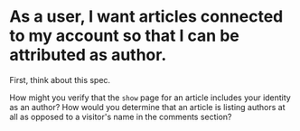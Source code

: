 # As a user, I want articles connected to my account so that I can be attributed as author.

First, think about this spec.

How might you verify that the `show` page for an article includes your identity as an author? How would you determine that an article is listing authors at all as opposed to a visitor's name in the comments section?
